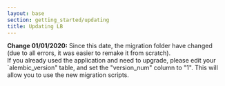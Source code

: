 ```yaml
---
layout: base
section: getting_started/updating
title: Updating LB
---
```


<div class="alert alert-dismissible alert-danger">
    <strong>Change 01/01/2020:</strong> Since this date, the migration folder have changed (due to all errors, it was easier to remake it from scratch).
    <br>
    If you already used the application and need to upgrade, please edit your `alembic_version" table, and set the "version_num" column to "1". This will allow you to use the new migration scripts.
</div>